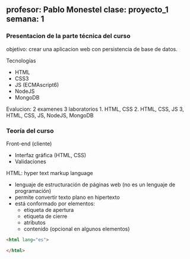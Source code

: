 profesor: Pablo Monestel
clase: proyecto_1
semana: 1
---

### Presentacion de la parte técnica del curso

objetivo: crear una aplicacion web con persistencia de base de datos.

Tecnologías
- HTML
- CSS3
- JS (ECMAscript6)
- NodeJS
- MongoDB

Evalucion:
  2 examenes
  3 laboratorios
    1. HTML, CSS
    2. HTML, CSS, JS
    3, HTML, CSS, JS, NodeJS, MongoDB

### Teoría del curso

Front-end (cliente)
- Interfaz gráfica (HTML, CSS)
- Validaciones

HTML: hyper text markup language
- lenguaje de estructuración de páginas web (no es un lenguaje de programación)
- permite convertir texto plano en hipertexto
- está conformado por elementos:
  - etiqueta de apertura
  - etiqueta de cierre
  - atributos
  - contenido (opcional en algunos elementos)

```html
<html lang="es">

</html>
```
